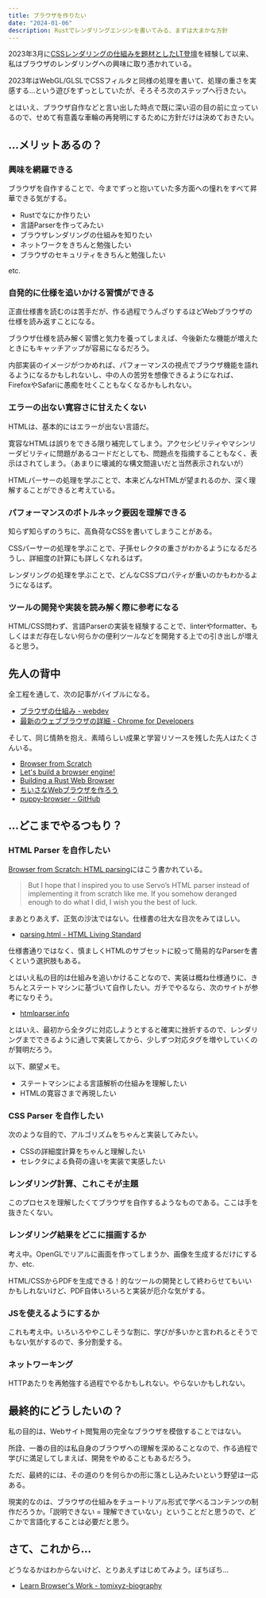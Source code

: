 ```yaml
---
title: ブラウザを作りたい
date: "2024-01-06"
description: Rustでレンダリングエンジンを書いてみる、まずは大まかな方針
---
```


2023年3月に[CSSレンダリングの仕組みを題材としたLT登壇](/tomixyz-biography/ja/events/techfeed-14)を経験して以来、私はブラウザのレンダリングへの興味に取り憑かれている。

2023年はWebGL/GLSLでCSSフィルタと同様の処理を書いて、処理の重さを実感する…という遊びをずっとしていたが、そろそろ次のステップへ行きたい。

とはいえ、ブラウザ自作などと言い出した時点で既に深い沼の目の前に立っているので、せめて有意義な車輪の再発明にするために方針だけは決めておきたい。

## …メリットあるの？

### 興味を網羅できる

ブラウザを自作することで、今までずっと抱いていた多方面への憧れをすべて昇華できる気がする。

- Rustでなにか作りたい
- 言語Parserを作ってみたい
- ブラウザレンダリングの仕組みを知りたい
- ネットワークをきちんと勉強したい
- ブラウザのセキュリティをきちんと勉強したい

etc.

### 自発的に仕様を追いかける習慣ができる

正直仕様書を読むのは苦手だが、作る過程でうんざりするほどWebブラウザの仕様を読み返すことになる。

ブラウザ仕様を読み解く習慣と気力を養ってしまえば、今後新たな機能が増えたときにもキャッチアップが容易になるだろう。

内部実装のイメージがつかめれば、パフォーマンスの視点でブラウザ機能を語れるようになるかもしれないし、中の人の苦労を想像できるようになれば、FirefoxやSafariに愚痴を吐くこともなくなるかもしれない。

### エラーの出ない寛容さに甘えたくない

HTMLは、基本的にはエラーが出ない言語だ。

寛容なHTMLは誤りをできる限り補完してしまう。アクセシビリティやマシンリーダビリティに問題があるコードだとしても、問題点を指摘することもなく、表示はされてしまう。（あまりに壊滅的な構文間違いだと当然表示されないが）

HTMLパーサーの処理を学ぶことで、本来どんなHTMLが望まれるのか、深く理解することができると考えている。

### パフォーマンスのボトルネック要因を理解できる

知らず知らずのうちに、高負荷なCSSを書いてしまうことがある。

CSSパーサーの処理を学ぶことで、子孫セレクタの重さがわかるようになるだろうし、詳細度の計算にも詳しくなれるはず。

レンダリングの処理を学ぶことで、どんなCSSプロパティが重いのかもわかるようになるはず。

### ツールの開発や実装を読み解く際に参考になる

HTML/CSS問わず、言語Parserの実装を経験することで、linterやformatter、もしくはまだ存在しない何らかの便利ツールなどを開発する上での引き出しが増えると思う。

## 先人の背中

全工程を通して、次の記事がバイブルになる。

- [ブラウザの仕組み - webdev](https://web.dev/articles/howbrowserswork?hl=ja)
- [最新のウェブブラウザの詳細 - Chrome for Developers](https://developer.chrome.com/blog/inside-browser-part1?hl=ja)

そして、同じ情熱を抱え、素晴らしい成果と学習リソースを残した先人はたくさんいる。

- [Browser from Scratch](https://viethung.space/blog/2020/05/29/Browser-from-Scratch-Introduction/)
- [Let's build a browser engine!](https://limpet.net/mbrubeck/2014/08/08/toy-layout-engine-1.html)
- [Building a Rust Web Browser](https://joshondesign.com/2020/03/10/rust_minibrowser)
- [ちいさなWebブラウザを作ろう](https://browserbook.shift-js.info/)
- [puppy-browser - GitHub](https://github.com/lmt-swallow/puppy-browser)

## …どこまでやるつもり？

### HTML Parser を自作したい

[Browser from Scratch: HTML parsing](https://viethung.space/blog/2020/10/24/Browser-from-Scratch-HTML-parsing/)にはこう書かれている。

> But I hope that I inspired you to use Servo’s HTML parser instead of implementing it from scratch like me. If you somehow deranged enough to do what I did, I wish you the best of luck.

まあとりあえず、正気の沙汰ではない。仕様書の壮大な目次をみてほしい。

- [parsing.html - HTML Living Standard](https://html.spec.whatwg.org/multipage/parsing.html)

仕様書通りではなく、慎ましくHTMLのサブセットに絞って簡易的なParserを書くという選択肢もある。

とはいえ私の目的は仕組みを追いかけることなので、実装は概ね仕様通りに、きちんとステートマシンに基づいて自作したい。ガチでやるなら、次のサイトが参考になりそう。

- [htmlparser.info](https://htmlparser.info/#table-of-contents)

とはいえ、最初から全タグに対応しようとすると確実に挫折するので、レンダリングまでできるように通しで実装してから、少しずつ対応タグを増やしていくのが賢明だろう。

以下、願望メモ。

- ステートマシンによる言語解析の仕組みを理解したい
- HTMLの寛容さまで再現したい

### CSS Parser を自作したい

次のような目的で、アルゴリズムをちゃんと実装してみたい。

- CSSの詳細度計算をちゃんと理解したい
- セレクタによる負荷の違いを実装で実感したい

### レンダリング計算、これこそが主題

このプロセスを理解したくてブラウザを自作するようなものである。ここは手を抜きたくない。

### レンダリング結果をどこに描画するか

考え中。OpenGLでリアルに画面を作ってしまうか、画像を生成するだけにするか、etc.

HTML/CSSからPDFを生成できる！的なツールの開発として終わらせてもいいかもしれないけど、PDF自体いろいろと実装が厄介な気がする。

### JSを使えるようにするか

これも考え中。いろいろややこしそうな割に、学びが多いかと言われるとそうでもない気がするので、多分割愛する。

### ネットワーキング

HTTPあたりを再勉強する過程でやるかもしれない。やらないかもしれない。

## 最終的にどうしたいの？

私の目的は、Webサイト閲覧用の完全なブラウザを模倣することではない。

所詮、一番の目的は私自身のブラウザへの理解を深めることなので、作る過程で学びに満足してしまえば、開発をやめることもあるだろう。

ただ、最終的には、その道のりを何らかの形に落とし込みたいという野望は一応ある。

現実的なのは、ブラウザの仕組みをチュートリアル形式で学べるコンテンツの制作だろうか。「説明できない = 理解できていない」ということだと思うので、どこかで言語化することは必要だと思う。

## さて、これから…

どうなるかはわからないけど、とりあえずはじめてみよう。ぼちぼち…

- [Learn Browser's Work - tomixyz-biography](/tomixyz-biography/ja/projects/learn-browsers-work)
